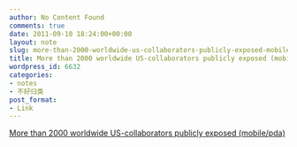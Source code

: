 ```yaml
---
author: No Content Found
comments: true
date: 2011-09-10 18:24:00+00:00
layout: note
slug: more-than-2000-worldwide-us-collaborators-publicly-exposed-mobilepda
title: More than 2000 worldwide US-collaborators publicly exposed (mobile/pda)
wordpress_id: 6632
categories:
- notes
- 不好归类
post_format:
- Link
---
```


[More than 2000 worldwide US-collaborators publicly exposed (mobile/pda)](http://www.mathaba.net/news/pda.shtml?x=628476)
